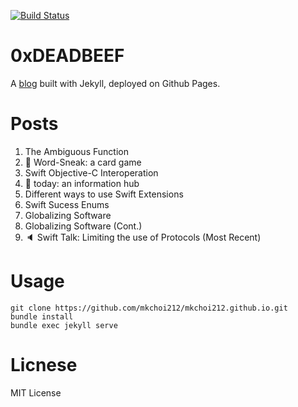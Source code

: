 [![Build Status](https://travis-ci.org/mkchoi212/mkchoi212.github.io.svg?branch=master)](https://travis-ci.org/mkchoi212/mkchoi212.github.io)

# 0xDEADBEEF
A [blog](http://sickaf.xyz) built with Jekyll, deployed on Github Pages.

# Posts
1. The Ambiguous Function
2. 🚀 Word-Sneak: a card game
3. Swift Objective-C Interoperation
4. 🚀 today: an information hub
5. Different ways to use Swift Extensions
6. Swift Sucess Enums
7. Globalizing Software
8. Globalizing Software (Cont.)
9. 🔈 Swift Talk: Limiting the use of Protocols (Most Recent)


# Usage
```
git clone https://github.com/mkchoi212/mkchoi212.github.io.git
bundle install
bundle exec jekyll serve
```
# Licnese
MIT License
